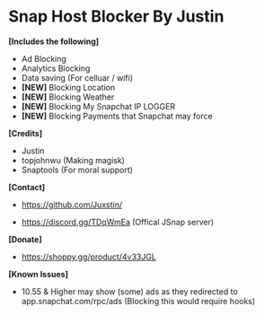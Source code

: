 # Snap Host Blocker By Justin

**[Includes the following]**
+ Ad Blocking
+ Analytics Blocking
+ Data saving (For celluar / wifi)
+ **[NEW]** Blocking Location
+ **[NEW]** Blocking Weather
+ **[NEW]** Blocking My Snapchat IP LOGGER
+ **[NEW]** Blocking Payments that Snapchat may force

**[Credits]**
+ Justin
+ topjohnwu (Making magisk)
+ Snaptools (For moral support)

**[Contact]**
+ https://github.com/Juxstin/

+ https://discord.gg/TDqWmEa (Offical JSnap server)

**[Donate]**
+ https://shoppy.gg/product/4v33JGL

**[Known Issues]**
+ 10.55 & Higher may show (some) ads as they redirected to app.snapchat.com/rpc/ads (Blocking this would require hooks)
